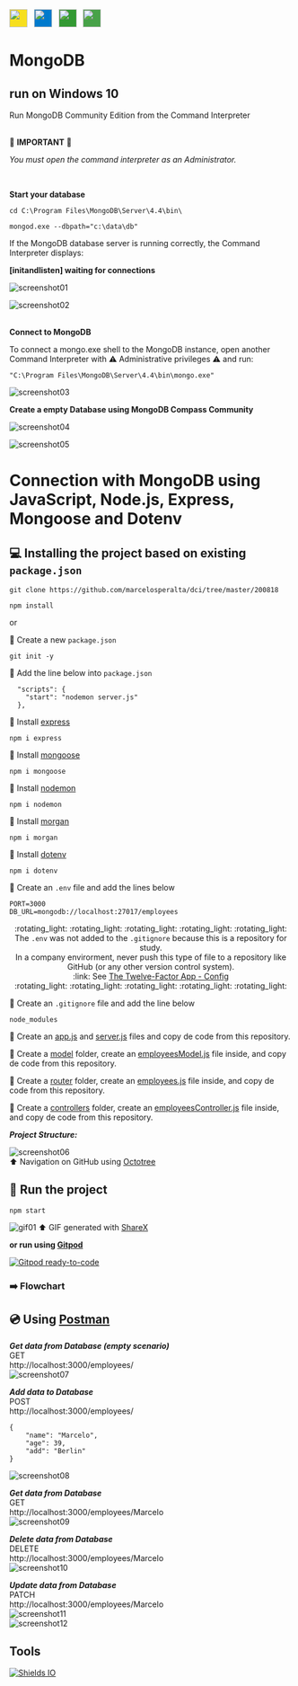 <img height="32" width="32" src="https://cdn.jsdelivr.net/npm/simple-icons@v3/icons/javascript.svg" style="background-color:#F7DF1E;"/>
&nbsp;
<img height="32" width="32" src="https://cdn.jsdelivr.net/npm/simple-icons@v3/icons/visualstudiocode.svg" style="background-color:#007ACC;"/>
&nbsp;
<img height="32" width="32" src="https://cdn.jsdelivr.net/npm/simple-icons@v3/icons/node-dot-js.svg" style="background-color:#339933;"/>
&nbsp;
<img height="32" width="32" src="https://cdn.jsdelivr.net/npm/simple-icons@v3/icons/mongodb.svg" style="background-color:#47A248;"/>

# MongoDB

## run on Windows 10

Run MongoDB Community Edition from the Command Interpreter<br><br>

:rotating_light:  **IMPORTANT**  :rotating_light:

_You must open the command interpreter as an Administrator._

<br>

**Start your database**

```
cd C:\Program Files\MongoDB\Server\4.4\bin\
```

```
mongod.exe --dbpath="c:\data\db"
```

If the MongoDB database server is running correctly, the Command Interpreter displays:  

**[initandlisten] waiting for connections**  

![screenshot01](./readme/screenshot01.png)

![screenshot02](./readme/screenshot02.png)
<br><br>

**Connect to MongoDB**

To connect a mongo.exe shell to the MongoDB instance, open another Command Interpreter with :warning: Administrative privileges :warning: and run:

````
"C:\Program Files\MongoDB\Server\4.4\bin\mongo.exe"
````

![screenshot03](./readme/screenshot03.png)
<br>

**Create a empty Database using MongoDB Compass Community**

![screenshot04](./readme/screenshot04.png)

![screenshot05](./readme/screenshot05.png)


# Connection with MongoDB using JavaScript, Node.js, Express, Mongoose and Dotenv

## :computer: Installing the project based on existing ```package.json```

```
git clone https://github.com/marcelosperalta/dci/tree/master/200818
```

```
npm install
```
or  

:dvd: Create a new ```package.json```

```
git init -y
```

:dvd: Add the line below into ```package.json```

```
  "scripts": {
    "start": "nodemon server.js"
  },
```

:dvd: Install [express](https://www.npmjs.com/package/express)

```
npm i express
```

:dvd: Install [mongoose](https://www.npmjs.com/package/mongoose)

```
npm i mongoose
```

:dvd: Install [nodemon](https://www.npmjs.com/package/nodemon)

```
npm i nodemon
```

:dvd: Install [morgan](https://www.npmjs.com/package/morgan)

```
npm i morgan
```

:dvd: Install [dotenv](https://www.npmjs.com/package/dotenv)

```
npm i dotenv
```

:page_facing_up: Create an ```.env``` file and add the lines below

```
PORT=3000
DB_URL=mongodb://localhost:27017/employees
```

<div align="center">:rotating_light: :rotating_light: :rotating_light: :rotating_light: :rotating_light:</div>
<div align="center">The <code>.env</code> was not added to the <code>.gitignore</code> because this is a repository for study.<br>
In a company envirorment, never push this type of file to a repository like GitHub (or any other version control system).<br>:link: See <a href="https://12factor.net/config">The Twelve-Factor App - Config</a></div>
<div align="center">:rotating_light: :rotating_light: :rotating_light: :rotating_light: :rotating_light:</div>

:page_facing_up: Create an ```.gitignore``` file and add the line below

```
node_modules
```

:page_facing_up: Create an [app.js](https://github.com/marcelosperalta/dci/blob/master/200818/app.js) and [server.js](https://github.com/marcelosperalta/dci/blob/master/200818/server.js) files and copy de code from this repository.  

:file_folder: Create a [model](https://github.com/marcelosperalta/dci/tree/master/200818/model) folder, create an [employeesModel.js](https://github.com/marcelosperalta/dci/blob/master/200818/module/employeesModel.js) file inside, and copy de code from this repository.  

:file_folder: Create a [router](https://github.com/marcelosperalta/dci/tree/master/200818/router) folder, create an [employees.js](https://github.com/marcelosperalta/dci/blob/master/200818/router/employees.js) file inside, and copy de code from this repository.  

:file_folder: Create a [controllers](https://github.com/marcelosperalta/dci/tree/master/200818/controllers) folder, create an [employeesController.js](https://github.com/marcelosperalta/dci/blob/master/200818/controllers/employeeController.js) file inside, and copy de code from this repository.  

**_Project Structure:_**

![screenshot06](./readme/screenshot06.png)  
:arrow_up: Navigation on GitHub using [Octotree](https://www.octotree.io/)

## :runner: Run the project

````
npm start
````

![gif01](./readme/gif01.gif)
:arrow_up: GIF generated with [ShareX](https://getsharex.com/)  

**or run using [Gitpod](https://www.gitpod.io/)**  

[![Gitpod ready-to-code](https://img.shields.io/badge/Gitpod-ready--to--code-blue?logo=gitpod)](https://gitpod.io/#https://github.com/marcelosperalta/mock-up_e-learning_platform)

### :arrow_right: Flowchart

## :cd: Using [Postman](https://www.postman.com/)

**_Get data from Database (empty scenario)_**  
GET  
http://localhost:3000/employees/  
![screenshot07](./readme/screenshot07.png)  

**_Add data to Database_**  
POST  
http://localhost:3000/employees/  
```
{
    "name": "Marcelo",
    "age": 39,
    "add": "Berlin"
}
```
![screenshot08](./readme/screenshot08.png)  

**_Get data from Database_**  
GET  
http://localhost:3000/employees/Marcelo  
![screenshot09](./readme/screenshot09.png)  

**_Delete data from Database_**  
DELETE  
http://localhost:3000/employees/Marcelo  
![screenshot10](./readme/screenshot10.png)  

**_Update data from Database_**  
PATCH  
http://localhost:3000/employees/Marcelo  
![screenshot11](./readme/screenshot11.png)  
![screenshot12](./readme/screenshot12.png)  

## Tools

<a href="https://shields.io">![Shields IO](https://img.shields.io/badge/Shields%20IO-Concise%2C%20consistent%2C%20and%20legible%20badges%20in%20SVG%20and%20raster%20format-brightgreen)</a>  


